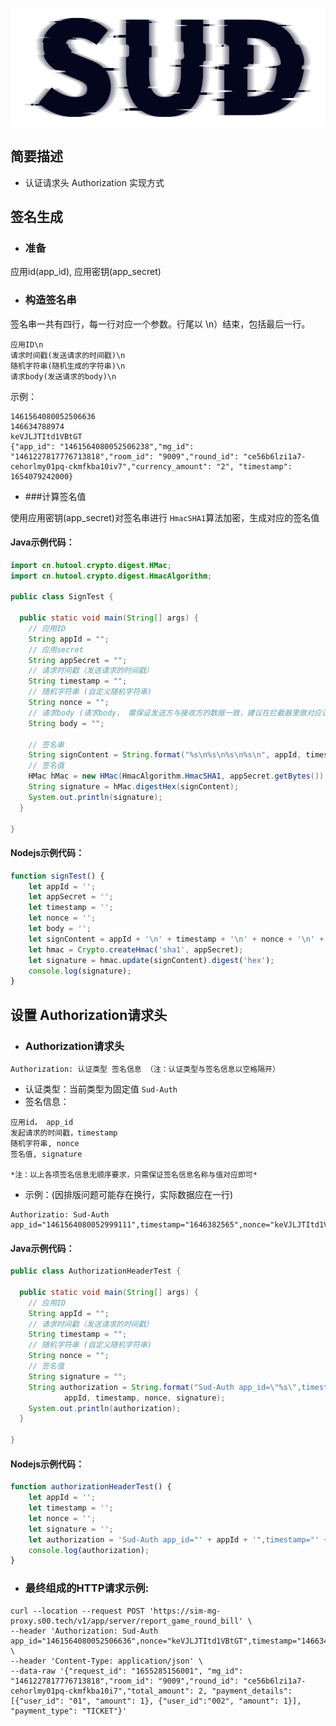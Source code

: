 #

![SUD](../../Resource/logo.png)

## 简要描述

- 认证请求头 Authorization 实现方式

## 签名生成

- ### 准备

应用id(app_id), 应用密钥(app_secret)

- ### 构造签名串

签名串一共有四行，每一行对应一个参数。行尾以 \n）结束，包括最后一行。

```
应用ID\n
请求时间戳(发送请求的时间戳)\n
随机字符串(随机生成的字符串)\n
请求body(发送请求的body)\n
```
示例：
```
1461564080052506636
146634788974
keVJLJTItd1VBtGT
{"app_id": "1461564080052506238","mg_id": "1461227817776713818","room_id": "9009","round_id": "ce56b6lzi1a7-cehorlmy01pq-ckmfkba10iv7","currency_amount": "2", "timestamp": 1654079242000}

```

- ###计算签名值

使用应用密钥(app_secret)对签名串进行 `HmacSHA1`算法加密，生成对应的签名值

#### Java示例代码：
```java
import cn.hutool.crypto.digest.HMac;
import cn.hutool.crypto.digest.HmacAlgorithm;

public class SignTest {

  public static void main(String[] args) {
    // 应用ID
    String appId = "";
    // 应用secret
    String appSecret = "";
    // 请求时间戳（发送请求的时间戳）
    String timestamp = "";
    // 随机字符串 (自定义随机字符串)
    String nonce = "";
    // 请求body (请求body， 需保证发送方与接收方的数据一致，建议在拦截器里做对应认证)
    String body = "";

    // 签名串
    String signContent = String.format("%s\n%s\n%s\n%s\n", appId, timestamp, nonce, body);
    // 签名值
    HMac hMac = new HMac(HmacAlgorithm.HmacSHA1, appSecret.getBytes());
    String signature = hMac.digestHex(signContent);
    System.out.println(signature);
  }

}
```

#### Nodejs示例代码：
```js
function signTest() {
    let appId = '';
    let appSecret = '';
    let timestamp = '';
    let nonce = '';
    let body = '';
    let signContent = appId + '\n' + timestamp + '\n' + nonce + '\n' + body + '\n';
    let hmac = Crypto.createHmac('sha1', appSecret);
    let signature = hmac.update(signContent).digest('hex');
    console.log(signature);
}
```

## 设置 Authorization请求头

- ### Authorization请求头

```
Authorization: 认证类型 签名信息 （注：认证类型与签名信息以空格隔开）
```
- 认证类型：当前类型为固定值 `Sud-Auth`
- 签名信息：
```
应用id， app_id
发起请求的时间戳，timestamp
随机字符串, nonce
签名值, signature

*注：以上各项签名信息无顺序要求，只需保证签名信息名称与值对应即可*
```

- 示例：(因排版问题可能存在换行，实际数据应在一行)

```
Authorizatio: Sud-Auth app_id="1461564080052999111",timestamp="1646382565",nonce="keVJLJTItd1VBtGT",signature="8d6e3c25614278a08b5abe4c205c18adee8437d2"
```

#### Java示例代码：
```java
public class AuthorizationHeaderTest {

  public static void main(String[] args) {
    // 应用ID
    String appId = "";
    // 请求时间戳（发送请求的时间戳）
    String timestamp = "";
    // 随机字符串 (自定义随机字符串)
    String nonce = "";
    // 签名值
    String signature = "";
    String authorization = String.format("Sud-Auth app_id=\"%s\",timestamp=\"%s\",nonce=\"%s\",signature=\"%s\"",
            appId, timestamp, nonce, signature);
    System.out.println(authorization);
  }

}
```

#### Nodejs示例代码：
```js
function authorizationHeaderTest() {
    let appId = '';
    let timestamp = '';
    let nonce = '';
    let signature = '';
    let authorization = 'Sud-Auth app_id="' + appId + '",timestamp="' + timestamp + '",nonce="' + nonce + '",signature="' + signature + '"';
    console.log(authorization);
}
```

- ### 最终组成的HTTP请求示例:

```
curl --location --request POST 'https://sim-mg-proxy.s00.tech/v1/app/server/report_game_round_bill' \
--header 'Authorization: Sud-Auth app_id="1461564080052506636",nonce="keVJLJTItd1VBtGT",timestamp="146634788974",signature="dbe72d35f08182e948c8b92bbcc29ebfb47308d5"' \
--header 'Content-Type: application/json' \
--data-raw '{"request_id": "1655285156001", "mg_id": "1461227817776713818","room_id": "9009","round_id": "ce56b6lzi1a7-cehorlmy01pq-ckmfkba10i7","total_amount": 2, "payment_details": [{"user_id": "01", "amount": 1}, {"user_id":"002", "amount": 1}], "payment_type": "TICKET"}'
```
